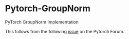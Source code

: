 # Pytorch-GroupNorm
PyTorch GroupNorm Implementation

This follows from the following <a href="https://discuss.pytorch.org/t/reproducing-groupnorm-running-mean-var/174846">issue</a> on the Pytorch Forum.

